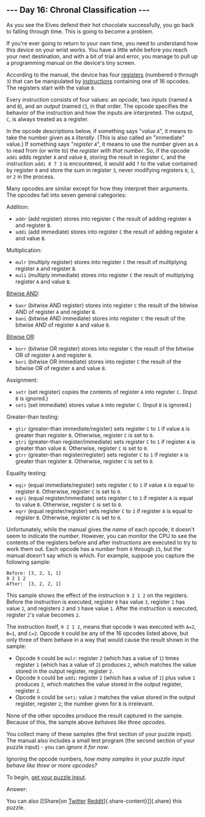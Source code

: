 --- Day 16: Chronal Classification ---
--------------------------------------

As you see the Elves defend their hot chocolate successfully, you go
back to falling through time. This is going to become a problem.

If you're ever going to return to your own time, you need to understand
how this device on your wrist works. You have a little while before you
reach your next destination, and with a bit of trial and error, you
manage to pull up a programming manual on the device's tiny screen.

According to the manual, the device has four
[registers](https://en.wikipedia.org/wiki/Hardware_register) (numbered
`0` through `3`) that can be manipulated by
[instructions](https://en.wikipedia.org/wiki/Instruction_set_architecture#Instructions)
containing one of 16 opcodes. The registers start with the value `0`.

Every instruction consists of four values: an *opcode*, two *inputs*
(named `A` and `B`), and an *output* (named `C`), in that order. The
opcode specifies the behavior of the instruction and how the inputs are
interpreted. The output, `C`, is always treated as a register.

In the opcode descriptions below, if something says "*value `A`*", it
means to take the number given as `A` *literally*. (This is also called
an "immediate" value.) If something says "*register `A`*", it means to
use the number given as `A` to read from (or write to) the *register
with that number*. So, if the opcode `addi` adds register `A` and value
`B`, storing the result in register `C`, and the instruction
`addi 0 7 3` is encountered, it would add `7` to the value contained by
register `0` and store the sum in register `3`, never modifying
registers `0`, `1`, or `2` in the process.

Many opcodes are similar except for how they interpret their arguments.
The opcodes fall into seven general categories:

Addition:

-   `addr` (add register) stores into register `C` the result of adding
    register `A` and register `B`.
-   `addi` (add immediate) stores into register `C` the result of adding
    register `A` and value `B`.

Multiplication:

-   `mulr` (multiply register) stores into register `C` the result of
    multiplying register `A` and register `B`.
-   `muli` (multiply immediate) stores into register `C` the result of
    multiplying register `A` and value `B`.

[Bitwise AND](https://en.wikipedia.org/wiki/Bitwise_AND):

-   `banr` (bitwise AND register) stores into register `C` the result of
    the bitwise AND of register `A` and register `B`.
-   `bani` (bitwise AND immediate) stores into register `C` the result
    of the bitwise AND of register `A` and value `B`.

[Bitwise OR](https://en.wikipedia.org/wiki/Bitwise_OR):

-   `borr` (bitwise OR register) stores into register `C` the result of
    the bitwise OR of register `A` and register `B`.
-   `bori` (bitwise OR immediate) stores into register `C` the result of
    the bitwise OR of register `A` and value `B`.

Assignment:

-   `setr` (set register) copies the contents of register `A` into
    register `C`. (Input `B` is ignored.)
-   `seti` (set immediate) stores value `A` into register `C`. (Input
    `B` is ignored.)

Greater-than testing:

-   `gtir` (greater-than immediate/register) sets register `C` to `1` if
    value `A` is greater than register `B`. Otherwise, register `C` is
    set to `0`.
-   `gtri` (greater-than register/immediate) sets register `C` to `1` if
    register `A` is greater than value `B`. Otherwise, register `C` is
    set to `0`.
-   `gtrr` (greater-than register/register) sets register `C` to `1` if
    register `A` is greater than register `B`. Otherwise, register `C`
    is set to `0`.

Equality testing:

-   `eqir` (equal immediate/register) sets register `C` to `1` if value
    `A` is equal to register `B`. Otherwise, register `C` is set to `0`.
-   `eqri` (equal register/immediate) sets register `C` to `1` if
    register `A` is equal to value `B`. Otherwise, register `C` is set
    to `0`.
-   `eqrr` (equal register/register) sets register `C` to `1` if
    register `A` is equal to register `B`. Otherwise, register `C` is
    set to `0`.

Unfortunately, while the manual gives the *name* of each opcode, it
doesn't seem to indicate the *number*. However, you can monitor the CPU
to see the contents of the registers before and after instructions are
executed to try to work them out. Each opcode has a number from `0`
through `15`, but the manual doesn't say which is which. For example,
suppose you capture the following sample:

    Before: [3, 2, 1, 1]
    9 2 1 2
    After:  [3, 2, 2, 1]

This sample shows the effect of the instruction `9 2 1 2` on the
registers. Before the instruction is executed, register `0` has value
`3`, register `1` has value `2`, and registers `2` and `3` have value
`1`. After the instruction is executed, register `2`'s value becomes
`2`.

The instruction itself, `9 2 1 2`, means that opcode `9` was executed
with `A=2`, `B=1`, and `C=2`. Opcode `9` could be any of the 16 opcodes
listed above, but only three of them behave in a way that would cause
the result shown in the sample:

-   Opcode `9` could be `mulr`: register `2` (which has a value of `1`)
    times register `1` (which has a value of `2`) produces `2`, which
    matches the value stored in the output register, register `2`.
-   Opcode `9` could be `addi`: register `2` (which has a value of `1`)
    plus value `1` produces `2`, which matches the value stored in the
    output register, register `2`.
-   Opcode `9` could be `seti`: value `2` matches the value stored in
    the output register, register `2`; the number given for `B` is
    irrelevant.

None of the other opcodes produce the result captured in the sample.
Because of this, the sample above *behaves like three opcodes*.

You collect many of these samples (the first section of your puzzle
input). The manual also includes a small test program (the second
section of your puzzle input) - you can *ignore it for now*.

Ignoring the opcode numbers, *how many samples in your puzzle input
behave like three or more opcodes?*

To begin, [get your puzzle input](16/input).

Answer:

You can also [\[Share[on
[Twitter](https://twitter.com/intent/tweet?text=%22Chronal+Classification%22+%2D+Day+16+%2D+Advent+of+Code+2018&url=https%3A%2F%2Fadventofcode%2Ecom%2F2018%2Fday%2F16&related=ericwastl&hashtags=AdventOfCode)
[Reddit](http://www.reddit.com/submit?url=https%3A%2F%2Fadventofcode%2Ecom%2F2018%2Fday%2F16&title=%22Chronal+Classification%22+%2D+Day+16+%2D+Advent+of+Code+2018)]{.share-content}\]]{.share}
this puzzle.
